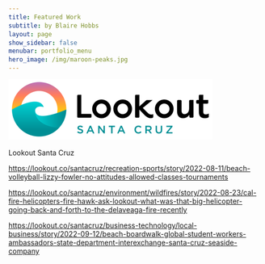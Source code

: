 ```yaml
---
title: Featured Work
subtitle: by Blaire Hobbs
layout: page
show_sidebar: false
menubar: portfolio_menu
hero_image: /img/maroon-peaks.jpg
---
```


![](/img/lookoutsc.png)

Lookout Santa Cruz

 

https://lookout.co/santacruz/recreation-sports/story/2022-08-11/beach-volleyball-lizzy-fowler-no-attitudes-allowed-classes-tournaments



https://lookout.co/santacruz/environment/wildfires/story/2022-08-23/cal-fire-helicopters-fire-hawk-ask-lookout-what-was-that-big-helicopter-going-back-and-forth-to-the-delaveaga-fire-recently



https://lookout.co/santacruz/business-technology/local-business/story/2022-09-12/beach-boardwalk-global-student-workers-ambassadors-state-department-interexchange-santa-cruz-seaside-company





